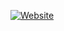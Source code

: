 [![Website](https://img.shields.io/badge/Website-Visit-green?style=for-the-badge)](https://danhtienfun.github.io/code)
